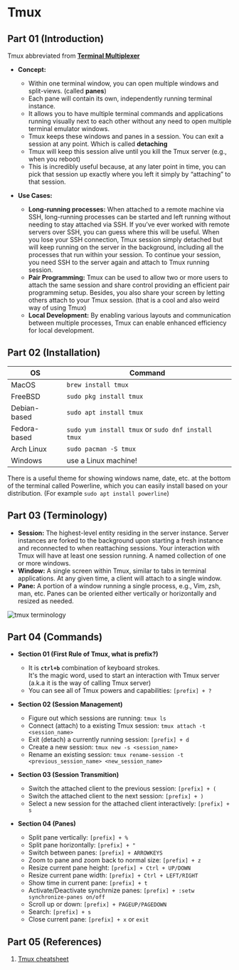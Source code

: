 # Tmux

## Part 01 (Introduction)

Tmux abbreviated from [**Terminal Multiplexer**](https://en.wikipedia.org/wiki/Tmux) 
- **Concept:**
    - Within one terminal window, you can open multiple windows and split-views. (called **panes**)
    - Each pane will contain its own, independently running terminal instance.
    - It allows you to have multiple terminal commands and applications running visually next to each other without any need to open multiple terminal emulator windows.
    - Tmux keeps these windows and panes in a session. You can exit a session at any point. Which is called **detaching**
    - Tmux will keep this session alive until you kill the Tmux server (e.g., when you reboot)
    - This is incredibly useful because, at any later point in time, you can pick that session up exactly where you left it simply by “attaching” to that session.

- **Use Cases:**
    - **Long-running processes:**
     When attached to a remote machine via SSH, long-running processes can be started and left running without needing to stay attached via SSH. If you’ve ever worked with remote servers over SSH, you can guess where this will be useful. When you lose your SSH connection, Tmux session simply detached but will keep running on the server in the background, including all the processes that run within your session. To continue your session, you need SSH to the server again and attach to Tmux running session.
    - **Pair Programming:** Tmux can be used to allow two or more users to attach the same session and share control providing an efficient pair programming setup. Besides, you also share your screen by letting others attach to your Tmux session. (that is a cool and also weird way of using Tmux)
    - **Local Development:** By enabling various layouts and communication between multiple processes, Tmux can enable enhanced efficiency for local development.

## Part 02 (Installation)
| OS | Command |
| --- | --- |
| MacOS  | `brew install tmux`  |
| FreeBSD  | `sudo pkg install tmux`  |
| Debian-based | `sudo apt install tmux` |
| Fedora-based | `sudo yum install tmux` or `sudo dnf install tmux` |
| Arch Linux | `sudo pacman -S tmux` |
| Windows | use a Linux machine! |

There is a useful theme for showing windows name, date, etc. at the bottom of the terminal called Powerline, which you can easily install based on your distribution. (For example `sudo apt install powerline`)

## Part 03 (Terminology)

- **Session:**  The highest-level entity residing in the server instance. Server instances are forked to the background upon starting a fresh instance and reconnected to when reattaching sessions. Your interaction with Tmux will have at least one session running. A named collection of one or more windows.
- **Window:** A single screen within Tmux, similar to tabs in terminal applications. At any given time, a client will attach to a single window.
- **Pane:** A portion of a window running a single process, e.g., Vim, zsh, man, etc. Panes can be oriented either vertically or horizontally and resized as needed.

<img src="https://github.com/alifzl/personal-notes/blob/master/Tech%20Guide/Tmux/images/tmux%20terminology.png"
     alt="tmux terminology"
     style="float: center;" />

## Part 04 (Commands)

- **Section 01 (First Rule of Tmux, what is prefix?)**
    - It is **`ctrl+b`** combination of keyboard strokes. </br>
    It's the magic word, used to start an interaction with Tmux server (a.k.a it is the way of calling Tmux server)
    - You can see all of Tmux powers and capabilities: `[prefix] + ?`

- **Section 02 (Session Management)**
    - Figure out which sessions are running: ```tmux ls```
    - Connect (attach) to a existing Tmux session: ```tmux attach -t <session_name>```
    - Exit (detach) a currently running session: ```[prefix] + d```
    - Create a new session: ```tmux new -s <session_name>```
    - Rename an existing session: ```tmux rename-session -t <previous_session_name> <new_session_name>```
    
- **Section 03 (Session Transmition)**
    - Switch the attached client to the previous session: `[prefix] + (`
    - Switch the attached client to the next session: `[prefix] + )`
    - Select a new session for the attached client interactively: `[prefix] + s`

- **Section 04 (Panes)**
    - Split pane vertically: `[prefix] + %`
    - Split pane horizontally: `[prefix] + "`
    - Switch between panes: `[prefix] + ARROWKEYS`
    - Zoom to pane and zoom back to normal size: `[prefix] + z`
    - Resize current pane height: `[prefix] + Ctrl + UP/DOWN`
    - Resize current pane width: `[prefix] + Ctrl + LEFT/RIGHT`
    - Show time in current pane: `[prefix] + t`
    - Activate/Deactivate synchrnize panes: `[prefix] + :setw synchronize-panes on/off`
    - Scroll up or down: `[prefix] + PAGEUP/PAGEDOWN`
    - Search: `[prefix] + s`
    - Close current pane: `[prefix] + x` or `exit`

## Part 05 (References)

1. [Tmux cheatsheet](https://tmuxcheatsheet.com/)

